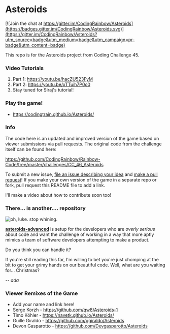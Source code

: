 # Asteroids

[![Join the chat at https://gitter.im/CodingRainbow/Asteroids](https://badges.gitter.im/CodingRainbow/Asteroids.svg)](https://gitter.im/CodingRainbow/Asteroids?utm_source=badge&utm_medium=badge&utm_campaign=pr-badge&utm_content=badge)

This repo is for the Asteroids project from Coding Challenge 45.

### Video Tutorials
1. Part 1: https://youtu.be/hacZU523FyM
2. Part 2: https://youtu.be/xTTuih7P0c0
3. Stay tuned for Siraj's tutorial!

### Play the game!
* https://codingtrain.github.io/Asteroids/

### Info

The code here is an updated and improved version of the game based on viewer submissions via pull requests.  The original code from the challenge itself can be found here:

https://github.com/CodingRainbow/Rainbow-Code/tree/master/challenges/CC_46_Asteroids

To submit a new issue, [file an issue describing your idea](https://github.com/CodingRainbow/Asteroids/issues/new) and [make a pull request](https://github.com/CodingRainbow/Asteroids/pulls)! If you make your own version of the game in a separate repo or fork, pull request this README file to add a link.

I'll make a video about how to contribute soon too!

### There... is another.... repository
![oh, luke. stop whining.](http://i.giphy.com/QxHzTRigoD9HG.gif)

**[asteroids-advanced](https://github.com/CodingRainbow/asteroids-advanced)** is setup for the developers who are *overly serious* about code and want the challenge of working in a way that more aptly mimics a team of software developers attempting to make a product. 

Do you think you can handle it? 

If you're still reading this far, I'm willing to bet you're just chomping at the bit to get your grimy hands on our beautiful code. Well, what are you waiting for... Christmas?

*-- ada*

### Viewer Remixes of the Game

* Add your name and link here!
* Serge Korzh - https://github.com/qw8/Asteroids-1
* Timo Köhler - https://navetk.github.io/Asteroids/
* Guille Giraldo - https://github.com/ggiraldo/Asteroids
* Devon Gasparotto - https://github.com/Devgasparotto/Asteroids
